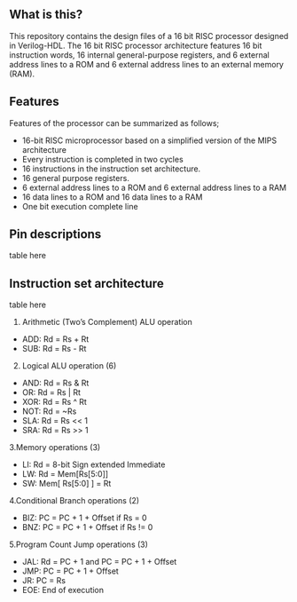 ## What is this?
This repository contains the design files of a 16 bit RISC processor designed in Verilog-HDL. The 16 bit RISC processor architecture features 16 bit instruction words, 16 internal general-purpose registers, and 6 external address lines to a ROM and 6 external address lines to an external memory (RAM).

## Features
Features of the processor can be summarized as follows;
* 16-bit RISC microprocessor based on a simplified version of the MIPS architecture
* Every instruction is completed in two cycles
* 16 instructions in the instruction set architecture.
* 16 general purpose registers.
* 6 external address lines to a ROM and 6 external address lines to a RAM
* 16 data lines to a ROM and 16 data lines to a RAM
* One bit execution complete line

## Pin descriptions
table here

## Instruction set architecture
table here

1) Arithmetic (Two’s Complement) ALU operation
* ADD: Rd = Rs + Rt
* SUB: Rd = Rs - Rt

2) Logical ALU operation (6)
* AND: Rd = Rs & Rt
* OR: Rd = Rs | Rt
* XOR: Rd = Rs ^ Rt
* NOT: Rd = ~Rs
* SLA: Rd = Rs << 1
* SRA: Rd = Rs >> 1

3.Memory operations (3)
* LI: Rd = 8-bit Sign extended Immediate
* LW: Rd = Mem[Rs[5:0]]
* SW: Mem[ Rs[5:0] ] = Rt

4.Conditional Branch operations (2)
* BIZ: PC = PC + 1 + Offset if Rs = 0
* BNZ: PC = PC + 1 + Offset if Rs != 0

5.Program Count Jump operations (3)
* JAL: Rd = PC + 1 and PC = PC + 1 + Offset
* JMP: PC = PC + 1 + Offset
* JR: PC = Rs
* EOE: End of execution
